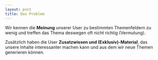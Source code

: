 ```yaml
---
layout: post
title: Das Problem 
---
```


Wir kennen die **Meinung** unserer User zu bestimmten Themenfeldern zu wenig und treffen das Thema deswegen oft nicht richtig (Vermutung).

Zusätzlich haben die User **Zusatzwissen  und (Exklusiv)-Material**, das unsere Inhalte interessanter machen kann und aus dem wir neue Themen generieren können.
